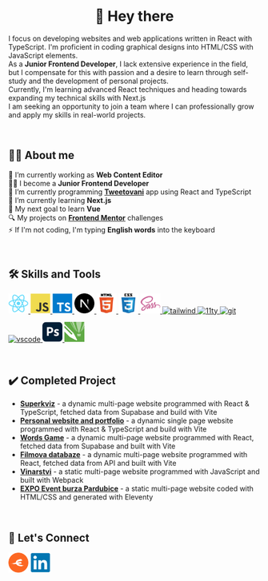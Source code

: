 <h1 align="center"> 👋 Hey there </h1>

I focus on developing websites and web applications written in React with TypeScript. I'm proficient in coding graphical designs into HTML/CSS with JavaScript elements.  
As a **Junior Frontend Developer**, I lack extensive experience in the field, but I compensate for this with passion and a desire to learn through self-study and the development of personal projects.  
Currently, I'm learning advanced React techniques and heading towards expanding my technical skills with Next.js  
I am seeking an opportunity to join a team where I can professionally grow and apply my skills in real-world projects.  


<br>


## 🙋‍♀️  About me

🏢 I’m currently working as **Web Content Editor**  
👨‍💻 I become a **Junior Frontend Developer**  
🔭 I’m currently programming **[Tweetovani](https://github.com/wendykr/tweetovani-app)** app using React and TypeScript   
🧠 I’m currently learning **Next.js**  
🎯 My next goal to learn **Vue**  
🔍 My projects on **[Frontend Mentor](https://www.frontendmentor.io/profile/wendykr)** challenges  
⚡ If I'm not coding, I'm typing **English words** into the keyboard 


<br>


## 🛠️ Skills and Tools

<p align="left">  <a href="https://react.dev/" target="_blank" rel="noreferrer"> <img src="https://raw.githubusercontent.com/devicons/devicon/master/icons/react/react-original.svg" alt="react" width="40" height="40"/> </a> <a href="https://developer.mozilla.org/en-US/docs/Web/JavaScript" target="_blank" rel="noreferrer"> <img src="https://raw.githubusercontent.com/devicons/devicon/master/icons/javascript/javascript-original.svg" alt="javascript" width="40" height="40"/> <a href="https://www.typescriptlang.org/" target="_blank" rel="noreferrer"> <img src="https://raw.githubusercontent.com/devicons/devicon/master/icons/typescript/typescript-original.svg" alt="typescript" width="40" height="40"/> </a> <a href="https://nextjs.org/" target="_blank" rel="noreferrer"> <img src="https://raw.githubusercontent.com/devicons/devicon/master/icons/nextjs/nextjs-original.svg" alt="next.js" width="40" height="40"/> </a> <a href="https://www.w3.org/html/" target="_blank" rel="noreferrer"> <img src="https://raw.githubusercontent.com/devicons/devicon/master/icons/html5/html5-original-wordmark.svg" alt="html5" width="40" height="40"/> </a> <a href="https://www.w3schools.com/css/" target="_blank" rel="noreferrer"> <img src="https://raw.githubusercontent.com/devicons/devicon/master/icons/css3/css3-original-wordmark.svg" alt="css3" width="40" height="40"/> </a> <a href="https://sass-lang.com" target="_blank" rel="noreferrer"> <img src="https://raw.githubusercontent.com/devicons/devicon/master/icons/sass/sass-original.svg" alt="sass" width="40" height="40"/> </a> <a href="https://tailwindcss.com" target="_blank" rel="noreferrer"> <img src="https://www.vectorlogo.zone/logos/tailwindcss/tailwindcss-icon.svg" alt="tailwind" width="40" height="40"/> </a> <a href="https://www.11ty.dev/" target="_blank" rel="noreferrer"> <img src="https://gist.githubusercontent.com/vivek32ta/c7f7bf583c1fb1c58d89301ea40f37fd/raw/f4c85cce5790758286b8f155ef9a177710b995df/11ty.svg" alt="11ty" width="40" height="40"/> </a> <a href="https://git-scm.com/" target="_blank" rel="noreferrer"> <img src="https://www.vectorlogo.zone/logos/git-scm/git-scm-icon.svg" alt="git" width="40" height="40"/> </a> </p>
<p align="left"> <a href="https://code.visualstudio.com" target="_blank" rel="noreferrer"> <img src="https://cdn.jsdelivr.net/gh/devicons/devicon/icons/vscode/vscode-original.svg" alt="vscode"" width="40" height="40"/> </a> <a href="https://www.photoshop.com/en" target="_blank" rel="noreferrer"> <img src="https://raw.githubusercontent.com/devicons/devicon/master/icons/photoshop/photoshop-plain.svg" alt="photoshop" width="40" height="40"> </a>  <a href="https://www.coreldraw.com/en/" target="_blank" rel="noreferrer"> <img src="images/icon-corel-draw.svg" alt="corel" width="40" height="40"> </a> </p>


<br>


## :heavy_check_mark: Completed Project

- **[Superkviz](https://github.com/wendykr/superkviz-app-ts)** - a dynamic multi-page website programmed with React & TypeScript, fetched data from Supabase and build with Vite  
- **[Personal website and portfolio](https://github.com/wendykr/MY-SITE)** - a dynamic single page website programmed with React & TypeScript and build with Vite  
- **[Words Game](https://github.com/wendykr/WORDS-GAME)** - a dynamic multi-page website programmed with React, fetched data from Supabase and built with Vite  
- **[Filmova databaze](https://github.com/wendykr/the-movie-db-app)** - a dynamic multi-page website programmed with React, fetched data from API and built with Vite  
- **[Vinarstvi](https://github.com/wendykr/ZAVERECNY-PROJEKT-Winery)** - a static multi-page website programmed with JavaScript and built with Webpack  
- **[EXPO Event burza Pardubice](https://github.com/wendykr/ZAVERECNY-PROJEKT-Expo)** - a static multi-page website coded with HTML/CSS and generated with Eleventy  


<br>


## 📱 Let's Connect

<p align="left"> <a href="mailto:vendysacek@seznam.cz" target="_blank" rel="noreferrer"><img src="images/icon-mail-seznam.svg" alt="mail" width="40" height="40"></a>  <a href="https://www.linkedin.com/in/vendula-krajickova/" target="_blank" rel="noreferrer"> <img src="https://github.com/devicons/devicon/blob/master/icons/linkedin/linkedin-original.svg" alt="linkedin" width="40" height="40"> </a> </p>


<!--
**wendykr/wendykr** is a ✨ _special_ ✨ repository because its `README.md` (this file) appears on your GitHub profile.

Here are some ideas to get you started:

- 🔭 I’m currently working on ...
- 🌱 I’m currently learning 
- 👯 I’m looking to collaborate on ...
- 🤔 I’m looking for help with ...
- 💬 Ask me about ...
- 📫 How to reach me: ...
- 😄 Pronouns: ...
- ⚡ Fun fact: ...

🧠 I’m currently learning **JavaScript 2**  
🧠 I’m currently learning **React 2 - Tools and Techniques with TypeScript**   
🎓 I’m currently educating on **ReactGirls Mentoring** as **Mentee**   
🔭 I’m currently finishing programming **[Vinarstvi](https://github.com/wendykr/ZAVERECNY-PROJEKT-Winery)** website via JavaScript  
-->
